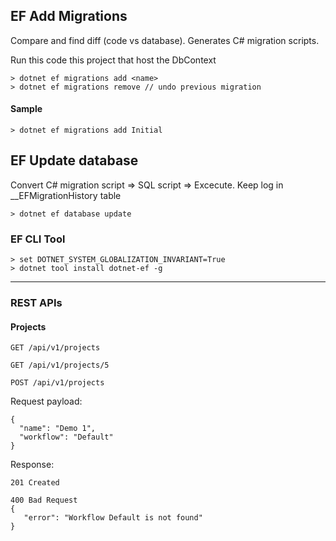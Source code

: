 ﻿## EF Add Migrations

Compare and find diff (code vs database).
Generates C# migration scripts.

Run this code this project that host the DbContext

```
> dotnet ef migrations add <name>
> dotnet ef migrations remove // undo previous migration
```

#### Sample
```
> dotnet ef migrations add Initial
```

## EF Update database
Convert C# migration script => SQL script => Excecute.
Keep log in __EFMigrationHistory table
```
> dotnet ef database update
```

### EF CLI Tool
```
> set DOTNET_SYSTEM_GLOBALIZATION_INVARIANT=True
> dotnet tool install dotnet-ef -g
```

---

### REST APIs

#### Projects
```
GET /api/v1/projects
```
```
GET /api/v1/projects/5
```

```
POST /api/v1/projects
```

Request payload:
```
{
  "name": "Demo 1",
  "workflow": "Default"
}

```
Response:
```
201 Created
```
```
400 Bad Request
{
   "error": "Workflow Default is not found"
}
```

